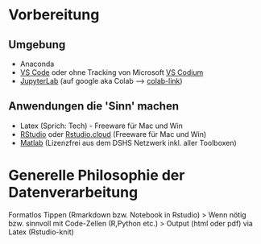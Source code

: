 # Vorbereitung

## Umgebung
- Anaconda
- [VS Code](https://code.visualstudio.com/download) oder ohne Tracking von Microsoft [VS Codium](https://)
- [JupyterLab](https://jupyter.org) (auf google aka Colab --> [colab-link](https://colab.research.google.com/notebooks/intro.ipynb#recent=true))


## Anwendungen die 'Sinn' machen
- Latex (Sprich: Tech) - Freeware für Mac und Win
- [RStudio](https://rstudio.com) oder [Rstudio.cloud](https://rstudio.cloud) (Freeware für Mac und Win)
- [Matlab](https://mathworks.com) (Lizenzfrei aus dem DSHS Netzwerk inkl. aller Toolboxen)


# Generelle Philosophie der Datenverarbeitung

Formatlos Tippen (Rmarkdown bzw. Notebook in Rstudio) > Wenn nötig bzw. sinnvoll mit Code-Zellen (R,Python etc.) > Output (html oder pdf) via Latex (Rstudio-knit)


